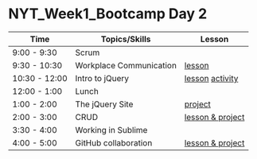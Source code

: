 # NYT_Week1_Bootcamp Day 2

| Time | Topics/Skills|Lesson| 
|--------|-----|----|
| 9:00 - 9:30| Scrum | |
| 9:30 - 10:30| Workplace Communication | [lesson](workComm.md)|
| 10:30 - 12:00| Intro to jQuery | [lesson](https://docs.google.com/presentation/d/1pu8eeuNl2kqN-fSL7LIFqgpaZEWXWpEIwxdd3-2PYTA/edit?usp=sharing) [activity](https://jsbin.com/tozogukena/1/edit?html,js,output)|
| 12:00 - 1:00| Lunch | |
| 1:00 - 2:00| The jQuery Site| [project](jquery.md) |
| 2:00 - 3:00| CRUD | [lesson & project](https://github.com/ScriptEdcurriculum/curriculum2015/tree/master/units/7-commandline/sessions/1-commandline)|
| 3:30 - 4:00| Working in Sublime | |
| 4:00 - 5:00| GitHub collaboration| [lesson & project](https://github.com/ScriptEdcurriculum/Mr_Potato_Head)|